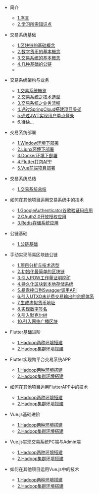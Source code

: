 * 简介
  * [1.序言](markdown/exchange_starter/1.序言)
  * [2.学习所需知识点](markdown/exchange_starter/2.项目所用技术)

* 交易系统基础
  * [1.区块链的基础概念](1.区块链的基础概念)
  * [2.数字货币的基本概念](2.数字货币的基本概念)
  * [3.交易系统的基本概念](3.交易系统的基本概念)
  * [4.几种基础的公链](3.几种基础的公链)
  * 
* 交易系统架构与业务
  * [1.交易系统概览](1.交易系统概览)
  * [2.交易系统之技术选型](2.交易系统之技术选型)
  * [3.交易系统之业务流程](3.交易系统之业务流程)
  * [4.通过SpringCloud搭建项目骨架](4.通过SpringCloud搭建项目骨架)
  * [5.通过JWT实现用户单点登录](5.通过JWT实现用户单点登录)
  * [6.待续...](6.待续...)
  
* 交易系统部署
  * [1.Window环境下部署](1.Window环境下部署)
  * [2.Liunx环境下部署](2.Liunx环境下部署)
  * [3.Docker环境下部署](3.Docker环境下部署)
  * [4.Flutter打包APP](4.Flutter打包APP)
  * [5.Vue前端项目部署](4.Vue前端项目部署)

* 交易系统总结
  * [1.交易系统总结](1.交易系统总结)
  
* 如何在其他项目运用交易系统中的技术
  * [1.GoogleAuthenticator谷歌验证码应用](1.GoogleAuthenticator谷歌验证码应用)
  * [2.OAuth2.0开放授权应用](2.OAuth2.0开放授权应用)
  * [3.Redis存储系统应用](3.Redis存储系统应用)

* 公链基础
  * [1.公链基础](1.公链基础)

* 手动实现简易区块链公链
  * [1.项目分析与技术选型](1.项目分析与技术选型)
  * [2.初始化最简单的区块链](2.Hadoop集群环境搭建)
  * [3.引入POW工作量证明挖矿](3.引入POW工作量证明挖矿)
  * [4.持久化区块到本地存储系统](4.持久化区块到本地存储系统)
  * [5.暴露接口到Swagger调用API](5.暴露接口到Swagger调用API)
  * [6.引入UTXO未花费交易输出的余额体系](6.引入UTXO未花费交易输出的余额体系)
  * [7.生成虚拟货币地址](7.生成虚拟货币地址)
  * [8.实现数字签名](8.实现数字签名)
  * [9.引入默克尔树](9.引入默克尔树)
  * [10.引入网络广播区块](10.引入网络广播区块)

* Flutter基础进阶
  * [1.Hadoop两种环境搭建](1.Hadoop两种环境搭建)
  * [2.Hadoop集群环境搭建](2.Hadoop集群环境搭建)

* Flutter实现跨平台交易系统APP
  * [1.Hadoop两种环境搭建](1.Hadoop两种环境搭建)
  * [2.Hadoop集群环境搭建](2.Hadoop集群环境搭建)

* 如何在其他项目运用FlutterAPP中的技术
  * [1.Hadoop两种环境搭建](1.Hadoop两种环境搭建)
  * [2.Hadoop集群环境搭建](2.Hadoop集群环境搭建)

* Vue.js基础进阶
  * [1.Hadoop两种环境搭建](1.Hadoop两种环境搭建)
  * [2.Hadoop集群环境搭建](2.Hadoop集群环境搭建)

* Vue.js实现交易系统PC端与Admin端
  * [1.Hadoop两种环境搭建](1.Hadoop两种环境搭建)
  * [2.Hadoop集群环境搭建](2.Hadoop集群环境搭建)

* 如何在其他项目运用Vue.js中的技术
  * [1.Hadoop两种环境搭建](1.Hadoop两种环境搭建)
  * [2.Hadoop集群环境搭建](2.Hadoop集群环境搭建)
